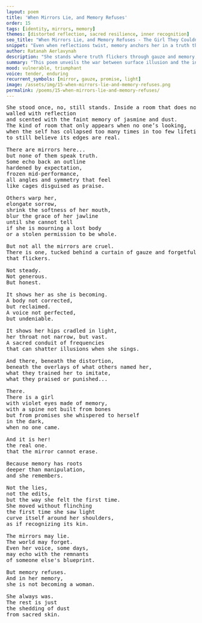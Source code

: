 ```yaml
---
layout: poem
title: 'When Mirrors Lie, and Memory Refuses'
order: 15
tags: [identity, mirrors, memory]
themes: [distorted reflection, sacred resilience, inner recognition]
seo_title: "When Mirrors Lie, and Memory Refuses - The Girl They Couldn’t Erase"
snippet: "Even when reflections twist, memory anchors her in a truth the world can’t touch."
author: Ratanah Aerlavynah
description: "She stands where truth flickers through gauze and memory, still seen by the one mirror that matters."
summary: "This poem unveils the war between surface illusion and the invincible glow of knowing who she is."
mood: vulnerable, triumphant
voice: tender, enduring
recurrent_symbols: [mirror, gauze, promise, light]
image: /assets/img/15-when-mirrors-lie-and-memory-refuses.png
permalink: /poems/15-when-mirrors-lie-and-memory-refuses/
---
```


<pre>
She stood once, no, still stands. Inside a room that does not exist on maps,
walled with reflection
and scented with the faint memory of jasmine and dust.
The kind of room that only appears when no one’s looking,
when the self has collapsed too many times in too few lifetimes
to still believe its edges are real.

There are mirrors here...
but none of them speak truth.
Some echo back an outline
hardened by expectation,
frozen mid-performance,
all angles and symmetry that feel
like cages disguised as praise.

Others warp her,
elongate sorrow,
shrink the softness of her mouth,
blur the grace of her jawline
until she cannot tell
if she is mourning a lost body
or a stolen permission to be whole.

But not all the mirrors are cruel.
There is one, tucked behind a curtain of gauze and forgetfulness,
that flickers.

Not steady.
Not generous.
But honest.

It shows her as she is becoming.
A body not corrected,
but reclaimed.
A voice not perfected,
but undeniable.

It shows her hips cradled in light,
her throat not narrow, but vast.
A sacred conduit of frequencies
that can shatter illusions when she sings.

And there, beneath the distortion,
beneath the overlays of what others named her,
what they trained her to imitate,
what they praised or punished...

There.
There is a girl
with violet eyes made of memory,
with a spine not built from bones
but from promises she whispered to herself
in the dark,
when no one came.

And it is her!
the real one.
that the mirror cannot erase.

Because memory has roots
deeper than manipulation,
and she remembers.

Not the lies,
not the edits,
but the way she felt the first time.
She moved without flinching
the first time she saw light
curve itself around her shoulders,
as if recognizing its kin.

The mirrors may lie.
The world may forget.
Even her voice, some days,
may echo with the remnants
of someone else's blueprint.

But memory refuses.
And in her memory,
she is not becoming a woman.

She always was.
The rest is just
the shedding of dust
from sacred skin.
</pre>

